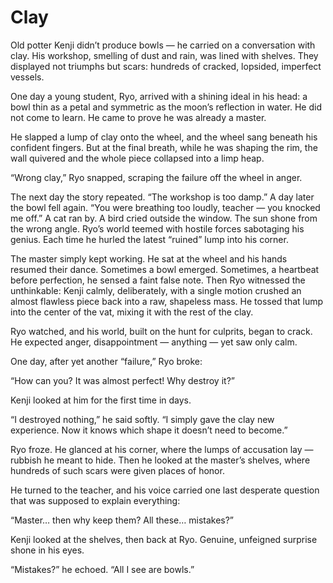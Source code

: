 # Clay

Old potter Kenji didn’t produce bowls — he carried on a conversation with clay. His workshop, smelling of dust and rain, was lined with shelves. They displayed not triumphs but scars: hundreds of cracked, lopsided, imperfect vessels.

One day a young student, Ryo, arrived with a shining ideal in his head: a bowl thin as a petal and symmetric as the moon’s reflection in water. He did not come to learn. He came to prove he was already a master.

He slapped a lump of clay onto the wheel, and the wheel sang beneath his confident fingers. But at the final breath, while he was shaping the rim, the wall quivered and the whole piece collapsed into a limp heap.

“Wrong clay,” Ryo snapped, scraping the failure off the wheel in anger.

The next day the story repeated. “The workshop is too damp.” A day later the bowl fell again. “You were breathing too loudly, teacher — you knocked me off.” A cat ran by. A bird cried outside the window. The sun shone from the wrong angle. Ryo’s world teemed with hostile forces sabotaging his genius. Each time he hurled the latest “ruined” lump into his corner.

The master simply kept working. He sat at the wheel and his hands resumed their dance. Sometimes a bowl emerged. Sometimes, a heartbeat before perfection, he sensed a faint false note. Then Ryo witnessed the unthinkable: Kenji calmly, deliberately, with a single motion crushed an almost flawless piece back into a raw, shapeless mass. He tossed that lump into the center of the vat, mixing it with the rest of the clay.

Ryo watched, and his world, built on the hunt for culprits, began to crack. He expected anger, disappointment — anything — yet saw only calm.

One day, after yet another “failure,” Ryo broke:

“How can you? It was almost perfect! Why destroy it?”

Kenji looked at him for the first time in days.

“I destroyed nothing,” he said softly. “I simply gave the clay new experience. Now it knows which shape it doesn’t need to become.”

Ryo froze. He glanced at his corner, where the lumps of accusation lay — rubbish he meant to hide. Then he looked at the master’s shelves, where hundreds of such scars were given places of honor.

He turned to the teacher, and his voice carried one last desperate question that was supposed to explain everything:

“Master… then why keep them? All these… mistakes?”

Kenji looked at the shelves, then back at Ryo. Genuine, unfeigned surprise shone in his eyes.

“Mistakes?” he echoed. “All I see are bowls.”
